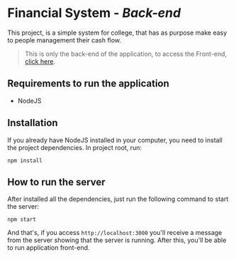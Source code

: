 #  Financial System - *Back-end*

This project, is a simple system for college, that has as purpose make easy to people management their cash flow.

> This is only the back-end of the application, to access the Front-end, [click here](https://github.com/TiagoValdrich/financial-system).

## Requirements to run the application

- NodeJS

## Installation

If you already have NodeJS installed in your computer, you need to install the project dependencies. In project root, run: 

```
npm install
```

## How to run the server

After installed all the dependencies, just run the following command to start the server:

```
npm start
```

And that's, if you access `http://localhost:3000` you'll receive a message from the server showing that the server is running. After this, you'll be able to run application front-end.